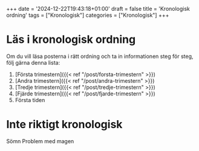 +++
date = '2024-12-22T19:43:18+01:00'
draft = false
title = 'Kronologisk ordning'
tags = ["Kronologisk"]
categories = ["Kronologisk"]
+++

# Läs i kronologisk ordning
Om du vill läsa posterna i rätt ordning och ta in informationen steg för steg, följ gärna denna lista:
1. [Första trimestern]({{< ref "/post/forsta-trimestern" >}})
2. [Andra trimestern]({{< ref "/post/andra-trimestern" >}})
3. [Tredje trimestern]({{< ref "/post/tredje-trimestern" >}})
4. [Fjärde trimestern]({{< ref "/post/fjarde-trimestern" >}})
5. Första tiden <!--Todo-->


# Inte riktigt kronologisk
Sömn
Problem med magen

